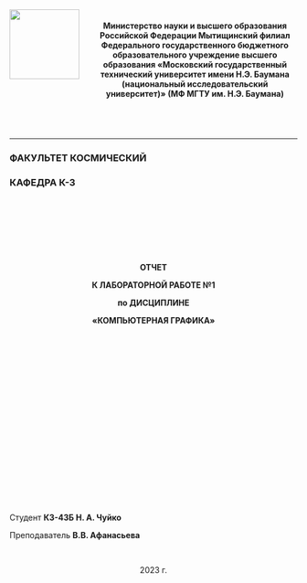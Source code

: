 <div style="border-bottom: 1px solid ; padding-bottom: 70px ">

<img src="https://cdn4.telegram-cdn.org/file/K9GBPSc6RTFXk5ge6DvGfMeQWIfWpi8AToAbvGb6O4De-WWhkEUsGCniK3OaiWQAb1hdyM-ZtkGal3AztqiVl85eZuSxdJGmarqWqD-6AkhBGjAp5ruMr-dW6lisMQhlewmNmtzla3GxDdaCk8dyLfIDqv_z6LaeIYnGDprCWFDAM5V1MoTRyQlqJwpFU9luYirH6vnpX0o0elTWNXJ-goxGIoFY5cZTOHfAUaV-Xkbv0ldthAWXoaYBBsknx7C_VvBtpLJ5wochPO8774KEkKMtVCHM-7tA5fPNqe4mpr2Zx8VhDpO7GHcKtI-IZT6Z3WDPlqEvsjNpqDJXnohqZw.jpg" align="left" style=" height: 122px;; width: 122px"/>

<img align="left" width="0" height="150px" hspace="10"/>
<div style="text-align: center;  padding-top: 20px"> 
<b>Министерство науки и высшего образования Российской Федерации Мытищинский филиал
Федерального государственного бюджетного образовательного учреждение 
высшего образования
«Московский государственный технический университет
имени Н.Э. Баумана
(национальный исследовательский университет)»
(МФ МГТУ им. Н.Э. Баумана)</b>
</div>
</div>

### **ФАКУЛЬТЕТ КОСМИЧЕСКИЙ**
### **КАФЕДРА К-3**
<div style="padding-top: 100px; padding-bottom: 300px">
<b><p style="text-align: center;">ОТЧЕТ </p>
<p style="text-align: center;">К   ЛАБОРАТОРНОЙ   РАБОТЕ №1</p>
<p style="text-align: center;">по ДИСЦИПЛИНЕ</p>
<p style="text-align: center;">«КОМПЬЮТЕРНАЯ ГРАФИКА»</p></b>
</div>

<p style="text-align: left;">Студент <b>К3-43Б   Н. А. Чуйко</b></p>
<p style="text-align: left;">Преподаватель <b> В.В. Афанасьева</b></p>
<p style="text-align: center;padding-top: 30px;">2023 г.</p>







 

